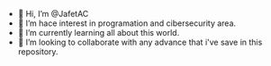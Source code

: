 - 👋 Hi, I’m @JafetAC
- 👀 I’m hace interest in programation and cibersecurity area.
- 🌱 I’m currently learning all about this world.
- 💞️ I’m looking to collaborate with any advance that i've save in this repository.

<!---
JafetAC/JafetAC is a ✨ special ✨ repository because its `README.md` (this file) appears on your GitHub profile.
You can click the Preview link to take a look at your changes.
--->
